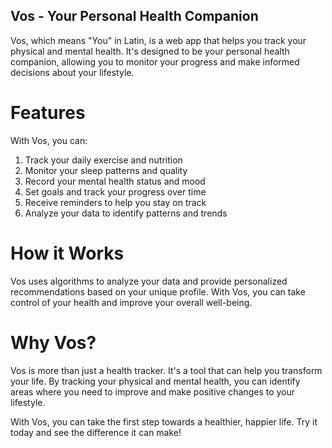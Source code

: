 ## Vos - Your Personal Health Companion
Vos, which means "You" in Latin, is a web app that helps you track your physical and mental health. It's designed to be your personal health companion, allowing you to monitor your progress and make informed decisions about your lifestyle.

# Features
With Vos, you can:

1. Track your daily exercise and nutrition
2. Monitor your sleep patterns and quality
3. Record your mental health status and mood
4. Set goals and track your progress over time
5. Receive reminders to help you stay on track
6. Analyze your data to identify patterns and trends

# How it Works
Vos uses algorithms to analyze your data and provide personalized recommendations based on your unique profile. With Vos, you can take control of your health and improve your overall well-being.

# Why Vos?
Vos is more than just a health tracker. It's a tool that can help you transform your life. By tracking your physical and mental health, you can identify areas where you need to improve and make positive changes to your lifestyle.


With Vos, you can take the first step towards a healthier, happier life. Try it today and see the difference it can make!